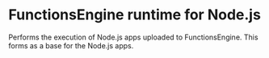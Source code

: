 # FunctionsEngine runtime for Node.js
Performs the execution of Node.js apps uploaded to FunctionsEngine. This forms as a base for the Node.js apps.

    
    
    
	
